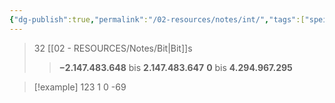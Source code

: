 ```yaml
---
{"dg-publish":true,"permalink":"/02-resources/notes/int/","tags":["speicher","code"],"noteIcon":"","updated":"2024-08-25T23:24:26.176+02:00"}
---
```


>32 [[02 - RESOURCES/Notes/Bit\|Bit]]s
>>**−2.147.483.648** bis **2.147.483.647**
>>**0** bis **4.294.967.295**


>[!example] 
>123
>1
>0
>-69
>